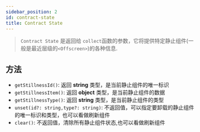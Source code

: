 ```yaml
---
sidebar_position: 2
id: contract-state
title: Contract State
---
```


> `Contract State` 是返回给 `collect`函数的参数，它将提供特定静止组件(一般是最近层级的`<Offscreen>`)的各种信息.

## 方法

- `getStillnessId()`: 返回 **string** 类型，是当前静止组件的唯一标识
- `getStillnessItem()`: 返回 **object** 类型，是当前静止组件的数据
- `getStillnessType()`: 返回 **string** 类型，是当前静止组件的类型
- `unset(id?: string,type?: string)`: 不返回值，可以指定要卸载的静止组件的唯一标识和类型，也可以看做刷新组件
- `clear()`: 不返回值，清除所有静止组件状态,也可以看做刷新组件
